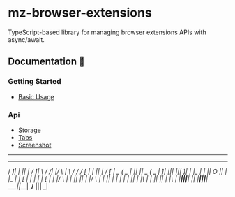 # mz-browser-extensions
TypeScript-based library for managing browser extensions APIs with async/await.

## Documentation 🔖
### Getting Started 
- [Basic Usage](https://browser-extensions.mzsoft.org/pages/basic-usage.html)
### Api 
- [Storage](https://browser-extensions.mzsoft.org/pages/storage.html)
- [Tabs](https://browser-extensions.mzsoft.org/pages/tabs.html)
- [Screenshot](https://browser-extensions.mzsoft.org/pages/screenshot.html)
------------------------------


   ___  __ __  ______    ___  ____   _____ ____  ___   ____   _____
  /  _]|  |  ||      |  /  _]|    \ / ___/|    |/   \ |    \ / ___/
 /  [_ |  |  ||      | /  [_ |  _  (   \_  |  ||     ||  _  (   \_ 
|    _]|_   _||_|  |_||    _]|  |  |\__  | |  ||  O  ||  |  |\__  |
|   [_ |     |  |  |  |   [_ |  |  |/  \ | |  ||     ||  |  |/  \ |
|     ||  |  |  |  |  |     ||  |  |\    | |  ||     ||  |  |\    |
|_____||__|__|  |__|  |_____||__|__| \___||____|\___/ |__|__| \___|
                                                                   















































